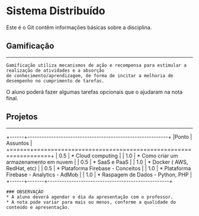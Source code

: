 # Sistema Distribuído

Este é o Git contêm informações básicas sobre a disciplina.


## Gamificação
-----------
```
Gamificação utiliza mecanismos de ação e recompensa para estimular a realização de atividades e a absorção 
de conhecimento/aprendizagem, de forma de incitar a melhoria de desempenho no cumprimento de tarefas.
```
O aluno poderá fazer algumas tarefas opcionais que o ajudaram na nota final. 

## Projetos
-----------
+------+-----------------------------------------------------------+
|Ponto |                         Assuntos                          |
+======+===========================================================+
| 0.5  | * Cloud computing                                         |
| 1.0  | * Como criar um armazenamento em nuvem                    |
| 0.5  | * SaaS e PaaS                                             |
| 1.0  | * Docker ( AWS, RedHat, etc)                              |
| 0.5  | * Plataforma Firebase - Conceitos                         |
| 1.0  | * Plataforma Firebase - Analytics - AdMob                 |
| 1.0  | * Raspagem de Dados - Python, PHP                         |
+------+-------+---------------------------------------------------+
```
### OBSERVAÇÃO
* A aluno deverá agendar o dia da apresentação com o professor.
* A nota pode variar para mais ou menos, conforme a qualidade do conteúdo e apresentação.
```  
